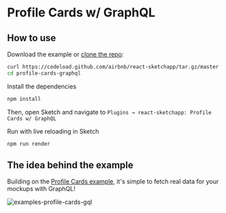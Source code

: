 # Profile Cards w/ GraphQL

## How to use

Download the example or [clone the repo](http://github.com/airbnb/react-sketchapp):

```bash
curl https://codeload.github.com/airbnb/react-sketchapp/tar.gz/master | tar -xz --strip=2 react-sketchapp-master/examples/profile-cards-graphql
cd profile-cards-graphql
```

Install the dependencies

```bash
npm install
```

Then, open Sketch and navigate to `Plugins → react-sketchapp: Profile Cards w/ GraphQL`

Run with live reloading in Sketch

```bash
npm run render
```

## The idea behind the example

Building on the [Profile Cards example](../profile-cards), it's simple to fetch real data for your mockups with GraphQL!

![examples-profile-cards-gql](https://cloud.githubusercontent.com/assets/591643/24778175/0dda21d8-1ade-11e7-9545-13b472263ff6.png)
